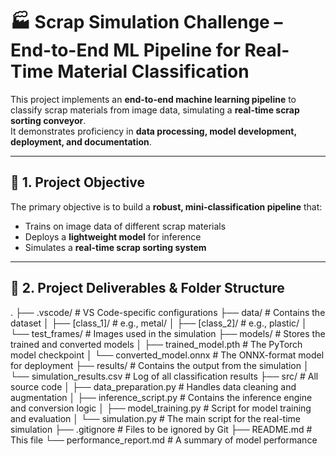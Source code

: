 # 🏭 Scrap Simulation Challenge – End-to-End ML Pipeline for Real-Time Material Classification

This project implements an **end-to-end machine learning pipeline** to classify scrap materials from image data, simulating a **real-time scrap sorting conveyor**.  
It demonstrates proficiency in **data processing, model development, deployment, and documentation**.

---

## 📌 1. Project Objective
The primary objective is to build a **robust, mini-classification pipeline** that:
- Trains on image data of different scrap materials  
- Deploys a **lightweight model** for inference  
- Simulates a **real-time scrap sorting system**  

---

## 📂 2. Project Deliverables & Folder Structure
.
├── .vscode/                   # VS Code-specific configurations
├── data/                      # Contains the dataset
│   ├── [class_1]/             # e.g., metal/
│   ├── [class_2]/             # e.g., plastic/
│   └── test_frames/           # Images used in the simulation
├── models/                    # Stores the trained and converted models
│   ├── trained_model.pth      # The PyTorch model checkpoint
│   └── converted_model.onnx   # The ONNX-format model for deployment
├── results/                   # Contains the output from the simulation
│   └── simulation_results.csv # Log of all classification results
├── src/                       # All source code
│   ├── data_preparation.py    # Handles data cleaning and augmentation
│   ├── inference_script.py    # Contains the inference engine and conversion logic
│   ├── model_training.py      # Script for model training and evaluation
│   └── simulation.py          # The main script for the real-time simulation
├── .gitignore                 # Files to be ignored by Git
├── README.md                  # This file
└── performance_report.md      # A summary of model performance
